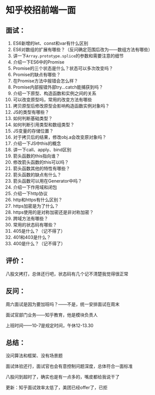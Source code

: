 # 知乎校招前端一面

## 面试：

1. ES6新增的let、const和var有什么区别
2. ES6对数组的扩展有哪些？（反问确定范围后改为——数组方法有哪些）
3. 讲一下`Array.prototype.splice`的参数和需要注意的细节
4. 介绍一下ES6中的Promise
5. Promise的三个状态是什么？状态可以多次改变吗？
6. Promise的缺点有哪些？
7. 在Promise方法中报错会怎么样？
8. Promise内部报错外部try...catch能捕获到吗？
9. 介绍一下原型、构造函数和实例之间的关系
10. 可以改变原型吗，常用的改变方法有哪些
11. 拷贝原型后修改原型会影响构造函数实例对象吗？
12. JS的类型有哪些？
13. 如何判断基础类型？
14. 如何判断引用类型和数组类型？
15. JS变量的存储位置？
16. 对于拷贝后的结果，修改obj.a会改变原对象吗？
17. 介绍一下JS中this的概念
18. 讲一下call、apply、bind区别
19. 箭头函数的this指向谁？
20. 修改箭头函数的this可以吗？
21. 箭头函数其他的特性有哪些？
22. 箭头函数的缺点有什么？
23. 箭头函数可以用在Generator中吗？
24. 介绍一下作用域和闭包
25. 介绍一下http协议
26. http和https有什么区别？
27. https加密是为了什么？
28. https使用的是对称加密还是非对称加密？
29. 跨域方法有哪些？
30. 常用的状态码有哪些？
31. 405是什么？（记不得了）
32. 401和403是什么？
33. 400是什么？（记不得了）

## 评价：

八股文拷打，总体还行吧，状态码有几个记不清楚我觉得很正常

## 反问：

周六面试是因为要加班吗？——不是，统一安排面试在周末

面试官部门业务——知乎教育，他是模块负责人

上班时间——10-7是规定时间，午休12-13.30

## 总结：

没问算法和框架、没有场景题

面试体验还行，面试官也会有意控制问题深度，总体符合一面标准

八股问到超时了，确实也是有一点多的，嘴皮都给我说干了

更新：知乎面试效率太低了，美团已经offer了，已拒